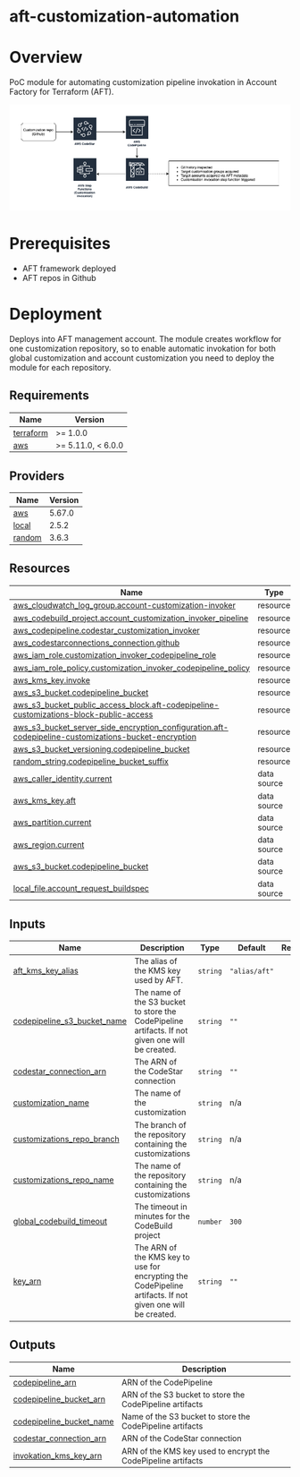 # aft-customization-automation

# Overview
PoC module for automating customization pipeline invokation in Account Factory for Terraform (AFT).

![Alt text](img/invokation.png?raw=true "Overview")

# Prerequisites
- AFT framework deployed
- AFT repos in Github

# Deployment
Deploys into AFT management account. The module creates workflow for one customization repository, so to enable automatic invokation for both global customization and account customization you need to deploy the module for each repository.

<!-- BEGIN_TF_DOCS -->
## Requirements

| Name | Version |
|------|---------|
| <a name="requirement_terraform"></a> [terraform](#requirement\_terraform) | >= 1.0.0 |
| <a name="requirement_aws"></a> [aws](#requirement\_aws) | >= 5.11.0, < 6.0.0 |

## Providers

| Name | Version |
|------|---------|
| <a name="provider_aws"></a> [aws](#provider\_aws) | 5.67.0 |
| <a name="provider_local"></a> [local](#provider\_local) | 2.5.2 |
| <a name="provider_random"></a> [random](#provider\_random) | 3.6.3 |

## Resources

| Name | Type |
|------|------|
| [aws_cloudwatch_log_group.account-customization-invoker](https://registry.terraform.io/providers/hashicorp/aws/latest/docs/resources/cloudwatch_log_group) | resource |
| [aws_codebuild_project.account_customization_invoker_pipeline](https://registry.terraform.io/providers/hashicorp/aws/latest/docs/resources/codebuild_project) | resource |
| [aws_codepipeline.codestar_customization_invoker](https://registry.terraform.io/providers/hashicorp/aws/latest/docs/resources/codepipeline) | resource |
| [aws_codestarconnections_connection.github](https://registry.terraform.io/providers/hashicorp/aws/latest/docs/resources/codestarconnections_connection) | resource |
| [aws_iam_role.customization_invoker_codepipeline_role](https://registry.terraform.io/providers/hashicorp/aws/latest/docs/resources/iam_role) | resource |
| [aws_iam_role_policy.customization_invoker_codepipeline_policy](https://registry.terraform.io/providers/hashicorp/aws/latest/docs/resources/iam_role_policy) | resource |
| [aws_kms_key.invoke](https://registry.terraform.io/providers/hashicorp/aws/latest/docs/resources/kms_key) | resource |
| [aws_s3_bucket.codepipeline_bucket](https://registry.terraform.io/providers/hashicorp/aws/latest/docs/resources/s3_bucket) | resource |
| [aws_s3_bucket_public_access_block.aft-codepipeline-customizations-block-public-access](https://registry.terraform.io/providers/hashicorp/aws/latest/docs/resources/s3_bucket_public_access_block) | resource |
| [aws_s3_bucket_server_side_encryption_configuration.aft-codepipeline-customizations-bucket-encryption](https://registry.terraform.io/providers/hashicorp/aws/latest/docs/resources/s3_bucket_server_side_encryption_configuration) | resource |
| [aws_s3_bucket_versioning.codepipeline_bucket](https://registry.terraform.io/providers/hashicorp/aws/latest/docs/resources/s3_bucket_versioning) | resource |
| [random_string.codepipeline_bucket_suffix](https://registry.terraform.io/providers/hashicorp/random/latest/docs/resources/string) | resource |
| [aws_caller_identity.current](https://registry.terraform.io/providers/hashicorp/aws/latest/docs/data-sources/caller_identity) | data source |
| [aws_kms_key.aft](https://registry.terraform.io/providers/hashicorp/aws/latest/docs/data-sources/kms_key) | data source |
| [aws_partition.current](https://registry.terraform.io/providers/hashicorp/aws/latest/docs/data-sources/partition) | data source |
| [aws_region.current](https://registry.terraform.io/providers/hashicorp/aws/latest/docs/data-sources/region) | data source |
| [aws_s3_bucket.codepipeline_bucket](https://registry.terraform.io/providers/hashicorp/aws/latest/docs/data-sources/s3_bucket) | data source |
| [local_file.account_request_buildspec](https://registry.terraform.io/providers/hashicorp/local/latest/docs/data-sources/file) | data source |

## Inputs

| Name | Description | Type | Default | Required |
|------|-------------|------|---------|:--------:|
| <a name="input_aft_kms_key_alias"></a> [aft\_kms\_key\_alias](#input\_aft\_kms\_key\_alias) | The alias of the KMS key used by AFT. | `string` | `"alias/aft"` | no |
| <a name="input_codepipeline_s3_bucket_name"></a> [codepipeline\_s3\_bucket\_name](#input\_codepipeline\_s3\_bucket\_name) | The name of the S3 bucket to store the CodePipeline artifacts. If not given one will be created. | `string` | `""` | no |
| <a name="input_codestar_connection_arn"></a> [codestar\_connection\_arn](#input\_codestar\_connection\_arn) | The ARN of the CodeStar connection | `string` | `""` | no |
| <a name="input_customization_name"></a> [customization\_name](#input\_customization\_name) | The name of the customization | `string` | n/a | yes |
| <a name="input_customizations_repo_branch"></a> [customizations\_repo\_branch](#input\_customizations\_repo\_branch) | The branch of the repository containing the customizations | `string` | n/a | yes |
| <a name="input_customizations_repo_name"></a> [customizations\_repo\_name](#input\_customizations\_repo\_name) | The name of the repository containing the customizations | `string` | n/a | yes |
| <a name="input_global_codebuild_timeout"></a> [global\_codebuild\_timeout](#input\_global\_codebuild\_timeout) | The timeout in minutes for the CodeBuild project | `number` | `300` | no |
| <a name="input_key_arn"></a> [key\_arn](#input\_key\_arn) | The ARN of the KMS key to use for encrypting the CodePipeline artifacts. If not given one will be created. | `string` | `""` | no |

## Outputs

| Name | Description |
|------|-------------|
| <a name="output_codepipeline_arn"></a> [codepipeline\_arn](#output\_codepipeline\_arn) | ARN of the CodePipeline |
| <a name="output_codepipeline_bucket_arn"></a> [codepipeline\_bucket\_arn](#output\_codepipeline\_bucket\_arn) | ARN of the S3 bucket to store the CodePipeline artifacts |
| <a name="output_codepipeline_bucket_name"></a> [codepipeline\_bucket\_name](#output\_codepipeline\_bucket\_name) | Name of the S3 bucket to store the CodePipeline artifacts |
| <a name="output_codestar_connection_arn"></a> [codestar\_connection\_arn](#output\_codestar\_connection\_arn) | ARN of the CodeStar connection |
| <a name="output_invokation_kms_key_arn"></a> [invokation\_kms\_key\_arn](#output\_invokation\_kms\_key\_arn) | ARN of the KMS key used to encrypt the CodePipeline artifacts |
<!-- END_TF_DOCS -->
